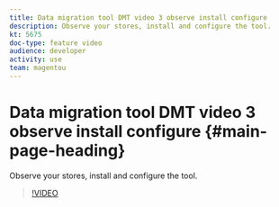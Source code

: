 ```yaml
---
title: Data migration tool DMT video 3 observe install configure
description: Observe your stores, install and configure the tool.
kt: 5675
doc-type: feature video
audience: developer
activity: use
team: magentou
---
```


# Data migration tool DMT video 3 observe install configure {#main-page-heading}

Observe your stores, install and configure the tool.

>[!VIDEO](https://video.tv.adobe.com/v/35831?quality=12&learn=on)